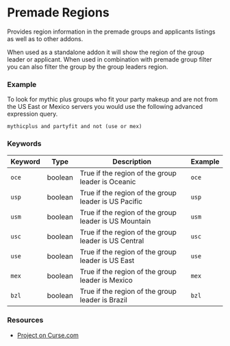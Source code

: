 # Premade Regions

Provides region information in the premade groups and applicants listings as well as to other addons.

When used as a standalone addon it will show the region of the group leader or applicant.  When used in combination with premade group filter you can also filter the group by the group leaders region.

<h3>Example</h3>

To look for mythic plus groups who fit your party makeup and are not from the US East or Mexico servers you would use the following advanced expression query.

<code>mythicplus and partyfit and not (use or mex)</code>

<h3>Keywords</h3>

<table>
  <thead>
    <tr>
      <th>Keyword</th>
      <th>Type</th>
      <th>Description</th>
      <th>Example</th>
    </tr>
  </thead>
  <tbody>
    <tr>
      <td><code>oce</code></td>
      <td>boolean</td>
      <td>True if the region of the group leader is Oceanic</td>
      <td><code>oce</code></td>
    </tr>
    <tr>
      <td><code>usp</code></td>
      <td>boolean</td>
      <td>True if the region of the group leader is US Pacific</td>
      <td><code>usp</code></td>
    </tr>
    <tr>
      <td><code>usm</code></td>
      <td>boolean</td>
      <td>True if the region of the group leader is US Mountain</td>
      <td><code>usm</code></td>
    </tr>
    <tr>
      <td><code>usc</code></td>
      <td>boolean</td>
      <td>True if the region of the group leader is US Central</td>
      <td><code>usc</code></td>
    </tr>
    <tr>
      <td><code>use</code></td>
      <td>boolean</td>
      <td>True if the region of the group leader is US East</td>
      <td><code>use</code></td>
    </tr>
    <tr>
      <td><code>mex</code></td>
      <td>boolean</td>
      <td>True if the region of the group leader is Mexico</td>
      <td><code>mex</code></td>
    </tr>
    <tr>
      <td><code>bzl</code></td>
      <td>boolean</td>
      <td>True if the region of the group leader is Brazil</td>
      <td><code>bzl</code></td>
    </tr>    
  </tbody>
</table>

<h3>Resources</h3>
<ul>
  <li><a href="https://mods.curse.com/addons/wow/premade-regions" rel="nofollow">Project on Curse.com</a></li>
</ul>
